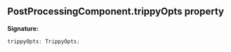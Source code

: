 
## PostProcessingComponent.trippyOpts property

**Signature:**

```typescript
trippyOpts: TrippyOpts;
```
